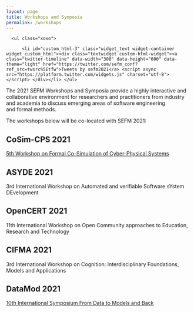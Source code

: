 ```yaml
---
layout: page
title: Workshops and Symposia
permalink: /workshops
---
```


<div id="secondary" class="widget-area sidey" role="complementary">

      <ul class="xoxo">

          <li id="custom_html-3" class="widget_text widget-container widget_custom_html"><div class="textwidget custom-html-widget"><a class="twitter-timeline" data-width="300" data-height="600" data-theme="light" href="https://twitter.com/sefm_conf?ref_src=twsrc%5Etfw">Tweets by sefm2021</a> <script async src="https://platform.twitter.com/widgets.js" charset="utf-8"></script> </div></li>	</ul>
</div>
 <p>The 2021 SEFM Workshops and Symposia provide a highly interactive and collaborative environment
 for researchers and practitioners from industry and academia to discuss emerging areas of software
 engineering <br>and formal methods.</p>

 <p>The workshops below will be co-located with SEFM 2021:</p>

 <h2>CoSim-CPS 2021</h2>

<a href="https://sites.google.com/view/cosim-cps-2021/home">5th Workshop on Formal Co-Simulation of Cyber-Physical Systems</a>

 <h2>ASYDE 2021</h2>

3rd International Workshop on Automated and verifiable Software sYstem DEvelopment

 <h2>OpenCERT 2021</h2>

11th International Workshop on Open Community approaches to Education, Research and Technology

 <h2>CIFMA 2021</h2>

3rd International Workshop on Cognition: Interdisciplinary Foundations, Models and Applications

 <h2>DataMod 2021</h2>

<a href="https://datamod2021.github.io/">10th International Symposium From Data to Models and Back</a>
